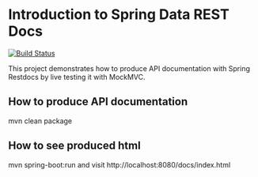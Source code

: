 # Introduction to Spring Data REST Docs 
[![Build Status](https://travis-ci.org/ssouris/spring-tutorials.svg)](https://travis-ci.org/ssouris/spring-tutorials)

This project demonstrates how to produce API documentation with Spring Restdocs by live testing it with MockMVC.

How to produce API documentation
----------

  mvn clean package

How to see produced html
----------

  mvn spring-boot:run and visit http://localhost:8080/docs/index.html



